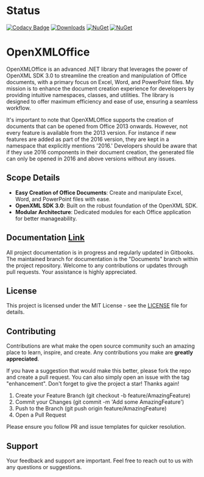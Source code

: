 # Status

[![Codacy Badge](https://app.codacy.com/project/badge/Grade/5b420a599805426ab8a990a1a741247a)](https://app.codacy.com/gh/DraviaVemal/OpenXMLOffice/dashboard?utm_source=gh&utm_medium=referral&utm_content=&utm_campaign=Badge_grade) [![Downloads](https://img.shields.io/nuget/dt/OpenXMLOffice.Presentation.svg)](https://www.nuget.org/packages/OpenXMLOffice.Presentation) [![NuGet](https://img.shields.io/nuget/v/OpenXMLOffice.Presentation.svg)](https://www.nuget.org/packages/OpenXMLOffice.Presentation) [![NuGet](https://img.shields.io/nuget/vpre/OpenXMLOffice.Presentation.svg)](https://www.nuget.org/packages/OpenXMLOffice.Presentation)

# OpenXMLOffice

OpenXMLOffice is an advanced .NET library that leverages the power of OpenXML SDK 3.0 to streamline the creation and manipulation of Office documents, with a primary focus on Excel, Word, and PowerPoint files. My mission is to enhance the document creation experience for developers by providing intuitive namespaces, classes, and utilities. The library is designed to offer maximum efficiency and ease of use, ensuring a seamless workflow. 

It's important to note that OpenXMLOffice supports the creation of documents that can be opened from Office 2013 onwards. However, not every feature is available from the 2013 version. For instance if new features are added as part of the 2016 version, they are kept in a namespace that explicitly mentions '2016.' Developers should be aware that if they use 2016 components in their document creation, the generated file can only be opened in 2016 and above versions without any issues.

## Scope Details

- **Easy Creation of Office Documents**: Create and manipulate Excel, Word, and PowerPoint files with ease.
- **OpenXML SDK 3.0**: Built on the robust foundation of the OpenXML SDK.
- **Modular Architecture**: Dedicated modules for each Office application for better manageability.

## Documentation [Link](https://draviavemal.gitbook.io/openxmloffice/)

All project documentation is in progress and regularly updated in Gitbooks. The maintained branch for documentation is the "Documents" branch within the project repository. Welcome to any contributions or updates through pull requests. Your assistance is highly appreciated.

## License

This project is licensed under the MIT License - see the [LICENSE](https://draviavemal.gitbook.io/openxmloffice/license) file for details.

## Contributing

Contributions are what make the open source community such an amazing place to learn, inspire, and create. Any contributions you make are **greatly appreciated**.

If you have a suggestion that would make this better, please fork the repo and create a pull request. You can also simply open an issue with the tag "enhancement". Don't forget to give the project a star! Thanks again!

1. Create your Feature Branch (git checkout -b feature/AmazingFeature)
2. Commit your Changes (git commit -m 'Add some AmazingFeature')
3. Push to the Branch (git push origin feature/AmazingFeature)
4. Open a Pull Request

Please ensure you follow PR and issue templates for quicker resolution.

## Support

Your feedback and support are important. Feel free to reach out to us with any questions or suggestions.
